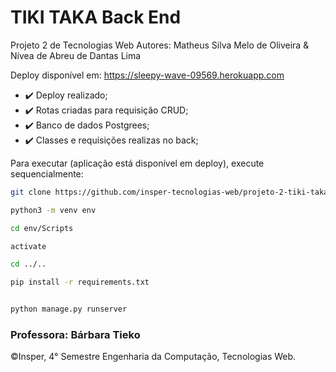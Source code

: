 # TIKI TAKA Back End
Projeto 2 de Tecnologias Web
Autores: Matheus Silva Melo de Oliveira & Nívea de Abreu de Dantas Lima

Deploy disponível em: https://sleepy-wave-09569.herokuapp.com

- :heavy_check_mark: Deploy realizado;
- :heavy_check_mark: Rotas criadas para requisição CRUD;
- :heavy_check_mark: Banco de dados Postgrees;
- :heavy_check_mark: Classes e requisições realizas no back;


Para executar (aplicação está disponível em deploy), execute sequencialmente:
```bash
git clone https://github.com/insper-tecnologias-web/projeto-2-tiki-taka

python3 -m venv env

cd env/Scripts 

activate 

cd ../..

pip install -r requirements.txt


python manage.py runserver
```

### Professora: Bárbara Tieko

 ©Insper, 4° Semestre Engenharia da Computação, Tecnologias Web.
